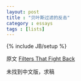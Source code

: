 ```yaml
---
layout: post
title : "贝叶斯过滤的反击"
category : essays
tags : [lists]
---
```

{% include JB/setup %}

原文 [Filters That Fight Back](http://www.paulgraham.com/ffb.html)  

未找到中文版，求稿  
